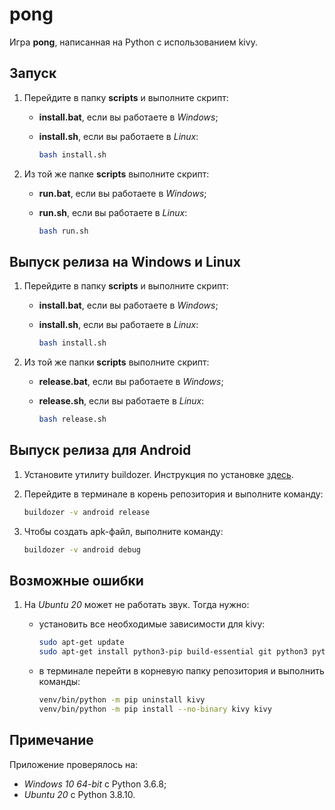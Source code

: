# pong
Игра **pong**, написанная на Python c использованием kivy.

## Запуск

1. Перейдите в папку **scripts** и выполните скрипт:

   - **install.bat**, если вы работаете в *Windows*;

   - **install.sh**, если вы работаете в *Linux*:

     ```bash
     bash install.sh
     ```

2. Из той же папке **scripts** выполните скрипт:

   - **run.bat**, если вы работаете в *Windows*;

   - **run.sh**, если вы работаете в *Linux*:

     ```bash
     bash run.sh
     ```

## Выпуск релиза на Windows и Linux

1. Перейдите в папку **scripts** и выполните скрипт:

   - **install.bat**, если вы работаете в *Windows*;

   - **install.sh**, если вы работаете в *Linux*:

     ```bash
     bash install.sh
     ```

2. Из той же папки **scripts** выполните скрипт:

   - **release.bat**, если вы работаете в *Windows*;

   - **release.sh**, если вы работаете в *Linux*:

     ```bash
     bash release.sh
     ```

## Выпуск релиза для Android

1. Установите утилиту buildozer. Инструкция по установке [здесь](https://buildozer.readthedocs.io/en/latest/installation.html).

2. Перейдите в терминале в корень репозитория и выполните команду:

   ```bash
   buildozer -v android release
   ```

3. Чтобы создать apk-файл, выполните команду:

   ```bash
   buildozer -v android debug
   ```

## Возможные ошибки

1. На *Ubuntu 20* может не работать звук. Тогда нужно:

   - установить все необходимые зависимости для kivy:

     ```bash
     sudo apt-get update
     sudo apt-get install python3-pip build-essential git python3 python3-dev ffmpeg libsdl2-dev libsdl2-image-dev libsdl2-mixer-dev libsdl2-ttf-dev libportmidi-dev libswscale-dev libavformat-dev libavcodec-dev zlib1g-dev
     ```

   - в терминале перейти в корневую папку репозитория и выполнить команды:

     ```bash
     venv/bin/python -m pip uninstall kivy
     venv/bin/python -m pip install --no-binary kivy kivy
     ```

## Примечание

Приложение проверялось на:

- *Windows 10 64-bit* с Python 3.6.8;
- *Ubuntu 20* с Python 3.8.10.
